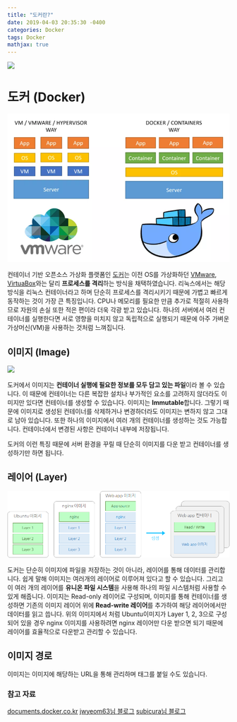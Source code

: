 ```yaml
---
title: "도커란?"
date: 2019-04-03 20:35:30 -0400
categories: Docker
tags: Docker
mathjax: true
---
```


![](https://cdn.iconscout.com/icon/free/png-256/docker-226091.png)

# 도커 (Docker)

![](/assets/images/markdown-img-paste-20190403205348286.png)

컨테이너 기반 오픈소스 가상화 플랫폼인 [도커](https://www.docker.com/)는 이전 OS를 가상화하던 [VMware](https://www.vmware.com/kr.html), [VirtuaBox](https://www.virtualbox.org/)와는 달리 **프로세스를 격리**하는 방식을 채택하였습니다. 리눅스에서는 해당 방식을 리눅스 컨테이너라고 하며 단순히 프로세스를 격리시키기 때문에 가볍고 빠르게 동작하는 것이 가장 큰 특징입니다. CPU나 메모리를 필요한 만큼 추가로 적절히 사용하므로 자원의 손실 또한 적은 편이라 더욱 각광 받고 있습니다.
하나의 서버에서 여러 컨테이너를 실행한다면 서로 영향을 미치지 않고 독립적으로 실행되기 때문에 아주 가벼운 가상머신(VM)을 사용하는 것처럼 느껴집니다.


## 이미지 (Image)

![](https://swalloow.github.io/assets/images/docker-architect.png)

도커에서 이미지는 **컨테이너 실행에 필요한 정보를 모두 담고 있는 파일**이라 볼 수 있습니다. 이 때문에 컨테이너는 다른 복잡한 설치나 부가적인 요소를 고려하지 않더라도 이미지만 있다면 컨테이너를 생성할 수 있습니다. 이미지는 **Immutable**합니다. 그렇기 때문에 이미지로 생성된 컨테이너를 삭제하거나 변경하더라도 이미지는 변하지 않고 그대로 남아 있습니다. 또한 하나의 이미지에서 여러 개의 컨테이너를 생성하는 것도 가능합니다. 컨테이너에서 변경된 사항은 컨테이너 내부에 저장됩니다.

도커의 이런 특징 때문에 서버 환경을 꾸릴 때 단순히 이미지를 다운 받고 컨테이너를 생성하기만 하면 됩니다.


## 레이어 (Layer)

![](/assets/images/markdown-img-paste-20190403210658506.png)

도커는 단순히 이미지에 파일을 저장하는 것이 아니라, 레이어를 통해 데이터를 관리합니다. 쉽게 말해 이미지는 여러개의 레이어로 이루어져 있다고 할 수 있습니다. 그리고 이 여러 개의 레이어를 **유니온 파일 시스템**을 사용해 하나의 파일 시스템처럼 사용할 수 있게 해줍니다. 이미지는 Read-only 레이어로 구성되며, 이미지를 통해 컨테이너를 생성하면 기존의 이미지 레이어 위에 **Read-write 레이어**를 추가하여 해당 레이어에서만 데이터를 읽고 씁니다. 위의 이미지에서 처럼 Ubuntu이미지가 Layer 1, 2, 3으로 구성되어 있을 경우 nginx 이미지를 사용하려면 nginx 레이어만 다운 받으면 되기 때문에 레이어를 효율적으로 다운받고 관리할 수 있습니다.


## 이미지 경로

이미지는 이미지에 해당하는 URL을 통해 관리하며 태그를 붙일 수도 있습니다.


### 참고 자료

[documents.docker.co.kr](https://github.com/remotty/documents.docker.co.kr)
[jwyeom63님 블로그](https://medium.com/@jwyeom63/%EC%8B%9C%EC%9E%91%ED%95%98%EB%8A%94-%EC%9D%B4%EB%93%A4%EC%9D%84-%EC%9C%84%ED%95%9C-%EC%BB%A8%ED%85%8C%EC%9D%B4%EB%84%88-vm-%EA%B7%B8%EB%A6%AC%EA%B3%A0-%EB%8F%84%EC%BB%A4%EC%97%90-%EB%8C%80%ED%95%9C-%EC%9D%B4%EC%95%BC%EA%B8%B0-3a04c000cb5c)
[subicura님 블로그](https://subicura.com/2017/01/19/docker-guide-for-beginners-1.html)
